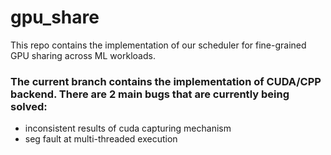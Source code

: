 # gpu_share

This repo contains the implementation of our scheduler for fine-grained GPU sharing across ML workloads.

### The current branch contains the implementation of CUDA/CPP backend. There are 2 main bugs that are currently being solved:
* inconsistent results of cuda capturing mechanism
* seg fault at multi-threaded execution
